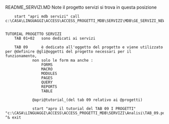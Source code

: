 README_SERVIZI.MD
	Note 
		il progetto servizi si trova in questa posizione

		start "apri mdb servizi" call c:\CASA\LINGUAGGI\ACCESS\ACCESS_PROGETTI_MDB\SERVIZI\MDB\GE_SERVIZI_NEW.mdb


	TUTORIAL PROGETTO SERVIZI
		TAB 01+02 	sono dedicati ai servizi

		TAB 09 		è dedicato all'oggetto del progetto e viene utilizzato per @definire @gli@oggetti del progetto necessari per il funzionamento,
				non solo le form ma anche :
					FORMS
					MACRO
					MODULES
					PAGES
					QUERY
					REPORTS
					TABLE
					
				@apri@tutorial_(del tab 09 relativo ai @progetti)

				start "apro il tutorial del TAB 09 I PROGETTI" "c:\CASA\LINGUAGGI\ACCESS\ACCESS_PROGETTI_MDB\SERVIZI\Analisi\TAB_09.pdf" ^& exit


